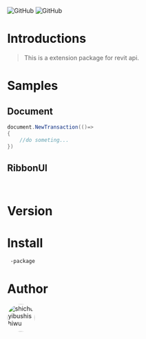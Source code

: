 ![GitHub](https://img.shields.io/github/license/shichuyibushishiwu/Tuna.Revit.Extension?label=License)
![GitHub](https://img.shields.io/badge/Shiwu-Tuna-green)
# Introductions
> This is a extension package for revit api.

# Samples

## Document
``` C#
document.NewTransaction(()=>
{
    //do someting...
}) 
```
## RibbonUI
```C#



```


# Version


# Install

```
 -package 
```





# Author
<a href="https://github.com/shichuyibushishiwu" target="_blank">
<img style="border-radius:50%!important" 
width="64px" 
alt="shichuyibushishiwu" 
src="https://avatars.githubusercontent.com/u/49446319?s=64&v=4">
</a>

